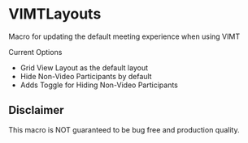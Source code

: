 # VIMTLayouts

Macro for updating the default meeting experience when using VIMT

Current Options
- Grid View Layout as the default layout
- Hide Non-Video Participants by default
- Adds Toggle for Hiding Non-Video Participants

## Disclaimer

This macro is NOT guaranteed to be bug free and production quality.
